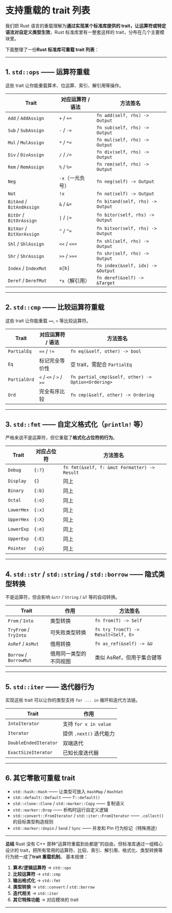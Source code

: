 # 支持重载的 trait 列表

我们把 Rust 语言的重载理解为**通过实现某个标准库提供的 trait，让运算符或特定语法对自定义类型生效**，Rust 标准库里有一整套这样的 trait，分布在几个主要模块里。

下面整理了一份**Rust 标准库可重载 trait 列表**：

---

## 1. `std::ops` —— 运算符重载

这些 trait 让你能重载算术、位运算、索引、解引用等操作。

| Trait                     | 对应运算符 / 语法   | 方法签名                              |
| ------------------------- | ------------ | --------------------------------- |
| `Add` / `AddAssign`       | `+` / `+=`   | `fn add(self, rhs) -> Output`     |
| `Sub` / `SubAssign`       | `-` / `-=`   | `fn sub(self, rhs) -> Output`     |
| `Mul` / `MulAssign`       | `*` / `*=`   | `fn mul(self, rhs) -> Output`     |
| `Div` / `DivAssign`       | `/` / `/=`   | `fn div(self, rhs) -> Output`     |
| `Rem` / `RemAssign`       | `%` / `%=`   | `fn rem(self, rhs) -> Output`     |
| `Neg`                     | `-x`（一元负号）   | `fn neg(self) -> Output`          |
| `Not`                     | `!x`         | `fn not(self) -> Output`          |
| `BitAnd` / `BitAndAssign` | `&` / `&=`   | `fn bitand(self, rhs) -> Output`  |
| `BitOr` / `BitOrAssign`   | `\|` / `\|=` | `fn bitor(self, rhs) -> Output`   |
| `BitXor` / `BitXorAssign` | `^` / `^=`   | `fn bitxor(self, rhs) -> Output`  |
| `Shl` / `ShlAssign`       | `<<` / `<<=` | `fn shl(self, rhs) -> Output`     |
| `Shr` / `ShrAssign`       | `>>` / `>>=` | `fn shr(self, rhs) -> Output`     |
| `Index` / `IndexMut`      | `a[b]`       | `fn index(&self, idx) -> &Output` |
| `Deref` / `DerefMut`      | `*x`（解引用）    | `fn deref(&self) -> &Target`      |

---

## 2. `std::cmp` —— 比较运算符重载

这些 trait 让你能重载 `==`, `<` 等比较运算符。

| Trait        | 对应运算符 / 语法         | 方法签名                                            |
| ------------ | ----------------------- | -------------------------------------------------- |
| `PartialEq`  | `==` / `!=`             | `fn eq(&self, other) -> bool`                      |
| `Eq`         | 标记完全等价性            | 空 trait，需配合 `PartialEq`                         |
| `PartialOrd` | `<` / `<=` / `>` / `>=` | `fn partial_cmp(&self, other) -> Option<Ordering>` |
| `Ord`        | 完全有序比较              | `fn cmp(&self, other) -> Ordering`                 |

---

## 3. `std::fmt` —— 自定义格式化（`println!` 等）

严格来说不是运算符，但它重载了**格式化占位符的行为**。

| Trait      | 对应占位符  | 方法签名                                  |
| ---------- | ------ | -------------------------------------------- |
| `Debug`    | `{:?}` | `fn fmt(&self, f: &mut Formatter) -> Result` |
| `Display`  | `{}`   | 同上                                         |
| `Binary`   | `{:b}` | 同上                                         |
| `Octal`    | `{:o}` | 同上                                         |
| `LowerHex` | `{:x}` | 同上                                         |
| `UpperHex` | `{:X}` | 同上                                         |
| `LowerExp` | `{:e}` | 同上                                         |
| `UpperExp` | `{:E}` | 同上                                         |
| `Pointer`  | `{:p}` | 同上                                         |

---

## 4. `std::str` / `std::string` / `std::borrow` —— 隐式类型转换

不是运算符，但会影响 `&str` / `String` / `&T` 等的自动转换。

| Trait                  | 作用          | 方法签名                            |
| ---------------------- | ----------- | ----------------------------------- |
| `From` / `Into`        | 类型转换        | `fn from(T) -> Self`                |
| `TryFrom` / `TryInto`  | 可失败类型转换     | `fn try_from(T) -> Result<Self, E>` |
| `AsRef` / `AsMut`      | 借用转换        | `fn as_ref(&self) -> &U`            |
| `Borrow` / `BorrowMut` | 借用同一类型的不同视图 | 类似 AsRef，但用于集合键等        |

---

## 5. `std::iter` —— 迭代器行为

实现这些 trait 可以让你的类型支持 `for ... in` 循环和迭代方法链。

| Trait                 | 作用                  |
| --------------------- | ------------------- |
| `IntoIterator`        | 支持 `for x in value` |
| `Iterator`            | 提供 `.next()` 迭代能力   |
| `DoubleEndedIterator` | 双端迭代                |
| `ExactSizeIterator`   | 已知长度迭代器             |

---

## 6. 其它零散可重载 trait

* `std::hash::Hash` —— 让类型可放入 `HashMap` / `HashSet`
* `std::default::Default` —— `T::default()`
* `std::clone::Clone` / `std::marker::Copy` —— 复制语义
* `std::marker::Drop` —— 析构时运行自定义逻辑
* `std::convert::FromIterator` / `std::iter::FromIterator` —— `.collect()` 的目标类型构造规则
* `std::marker::Unpin` / `Send` / `Sync` —— 并发和 Pin 行为标记（特殊用途）

---

**总结**
Rust 没有 C++ 那种“运算符重载到处都是”的自由，但标准库通过一组精心设计的 trait，把所有常用的运算符、比较、索引、解引用、格式化、类型转换等行为统一成了**trait 重载机制**。
基本规律：

1. **算术/逻辑运算符** → `std::ops`
2. **比较运算符** → `std::cmp`
3. **输出格式化** → `std::fmt`
4. **类型转换** → `std::convert` / `std::borrow`
5. **迭代相关** → `std::iter`
6. **其它特殊功能** → 对应模块的 trait

---
